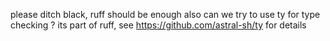 please ditch black, ruff should be enough
also can we try to use ty for type checking ? its part of ruff, see https://github.com/astral-sh/ty for details